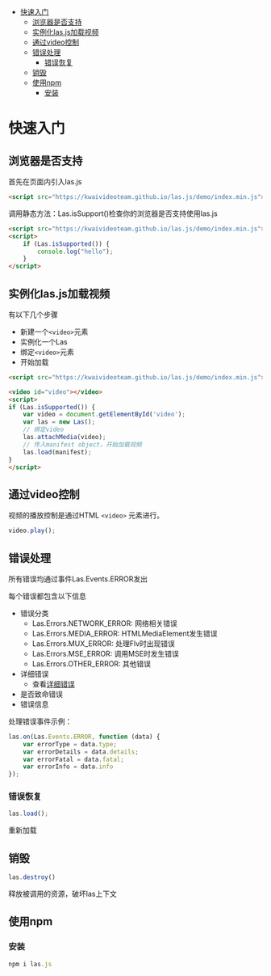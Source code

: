 - [快速入门](#快速入门)
    - [浏览器是否支持](#浏览器是否支持)
    - [实例化las.js加载视频](#实例化lasjs加载视频)
    - [通过video控制](#通过video控制)
    - [错误处理](#错误处理)
        - [错误恢复](#错误恢复)
    - [销毁](#销毁)
    - [使用npm](#使用npm)
        - [安装](#安装)

# 快速入门

## 浏览器是否支持

首先在页面内引入las.js

```html
<script src="https://kwaivideoteam.github.io/las.js/demo/index.min.js"></script>
```

调用静态方法：Las.isSupport()检查你的浏览器是否支持使用las.js

```html
<script src="https://kwaivideoteam.github.io/las.js/demo/index.min.js"></script>
<script>
    if (Las.isSupported()) {
        console.log("hello");
    }
</script>
```

## 实例化las.js加载视频

有以下几个步骤

- 新建一个`<video>`元素
- 实例化一个Las
- 绑定`<video>`元素
- 开始加载

```html
<script src="https://kwaivideoteam.github.io/las.js/demo/index.min.js"></script>

<video id="video"></video>
<script>
if (Las.isSupported()) {
    var video = document.getElementById('video');
    var las = new Las();
    // 绑定video
    las.attachMedia(video);    
    // 传入manifest object，开始加载视频
    las.load(manifest);
}
</script>
```
## 通过video控制

视频的播放控制是通过HTML `<video>` 元素进行。


```js
video.play();
```

## 错误处理

所有错误均通过事件Las.Events.ERROR发出

每个错误都包含以下信息

- 错误分类
  - Las.Errors.NETWORK_ERROR: 网络相关错误
  - Las.Errors.MEDIA_ERROR: HTMLMediaElement发生错误
  - Las.Errors.MUX_ERROR: 处理Flv时出现错误
  - Las.Errors.MSE_ERROR: 调用MSE时发生错误
  - Las.Errors.OTHER_ERROR: 其他错误
- 详细错误
  - 查看[详细错误](#错误)
- 是否致命错误
- 错误信息

处理错误事件示例：

```js
las.on(Las.Events.ERROR, function (data) {
    var errorType = data.type;
    var errorDetails = data.details;
    var errorFatal = data.fatal;
    var errorInfo = data.info
});
```

### 错误恢复

```js
las.load();
```
重新加载

## 销毁

```js
las.destroy()
```

释放被调用的资源，破坏las上下文

## 使用npm

### 安装

```js
npm i las.js
```
